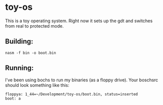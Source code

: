 toy-os
======
This is a toy operating system.  Right now it sets up the gdt and switches from real to protected mode.

Building:
---------
```nasm -f bin -o boot.bin```

Running:
--------
I've been using bochs to run my binaries (as a floppy drive). Your boschsrc should look something like this:

```
floppya: 1_44=~/Development/toy-os/boot.bin, status=inserted
boot: a
```

